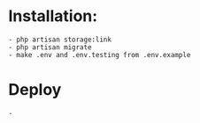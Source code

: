 # Installation:

    - php artisan storage:link
    - php artisan migrate
    - make .env and .env.testing from .env.example

# Deploy
    
    - 
